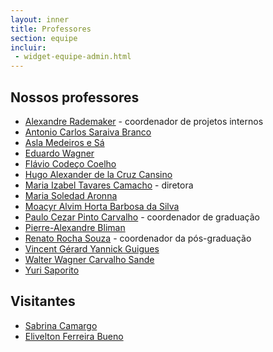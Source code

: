 ```yaml
---
layout: inner
title: Professores
section: equipe
incluir:
 - widget-equipe-admin.html
---
```


## Nossos professores

- [Alexandre Rademaker](/people/alexandre.rademaker.html) - coordenador de projetos internos
- [Antonio Carlos Saraiva Branco](/people/antonio.branco.html)
- [Asla Medeiros e Sá](/people/asla.sa.html)
- [Eduardo Wagner](/people/eduardo.wagner.html)
- [Flávio Codeço Coelho](/people/flavio.coelho.html)
- [Hugo Alexander de la Cruz Cansino](/people/hugo.cansino.html)
- [Maria Izabel Tavares Camacho](/people/maria.camacho.html) - diretora
- [Maria Soledad Aronna](/people/maria.aronna.html)
- [Moacyr Alvim Horta Barbosa da Silva](/people/moacyr.silva.html)
- [Paulo Cezar Pinto Carvalho](/people/paulo.carvalho.html) - coordenador de graduação
- [Pierre-Alexandre Bliman](/people/pierre.bliman.html)
- [Renato Rocha Souza](/people/renato.souza.html) - coordenador da pós-graduação
- [Vincent Gérard Yannick Guigues](/people/vincent.guigues.html) 
- [Walter Wagner Carvalho Sande](/people/walter.sande.html)
- [Yuri Saporito](/people/yuri.saporito.html)

## Visitantes

- [Sabrina Camargo](/people/sabrina.camargo.html)
- [Elivelton Ferreira Bueno](/people/elivelton.bueno.html)
